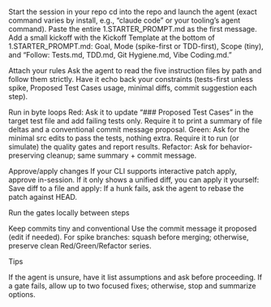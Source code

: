 Start the session in your repo
cd into the repo and launch the agent (exact command varies by install, e.g., “claude code” or your tooling’s agent command).
Paste the entire 1.STARTER_PROMPT.md as the first message.
Add a small kickoff with the Kickoff Template at the bottom of 1.STARTER_PROMPT.md:
Goal, Mode (spike-first or TDD-first), Scope (tiny), and “Follow: Tests.md, TDD.md, Git Hygiene.md, Vibe Coding.md.”


Attach your rules
Ask the agent to read the five instruction files by path and follow them strictly.
Have it echo back your constraints (tests-first unless spike, Proposed Test Cases usage, minimal diffs, commit suggestion each step).


Run in byte loops
Red:
Ask it to update “### Proposed Test Cases” in the target test file and add failing tests only.
Require it to print a summary of file deltas and a conventional commit message proposal.
Green:
Ask for the minimal src edits to pass the tests, nothing extra.
Require it to run (or simulate) the quality gates and report results.
Refactor:
Ask for behavior-preserving cleanup; same summary + commit message.


Approve/apply changes
If your CLI supports interactive patch apply, approve in-session.
If it only shows a unified diff, you can apply it yourself:
Save diff to a file and apply:
If a hunk fails, ask the agent to rebase the patch against HEAD.


Run the gates locally between steps


Keep commits tiny and conventional
Use the commit message it proposed (edit if needed).
For spike branches: squash before merging; otherwise, preserve clean Red/Green/Refactor series.

Tips

If the agent is unsure, have it list assumptions and ask before proceeding.
If a gate fails, allow up to two focused fixes; otherwise, stop and summarize options.
